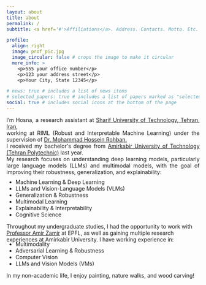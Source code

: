 ```yaml
---
layout: about
title: about
permalink: /
subtitle: <a href='#'>Affiliations</a>. Address. Contacts. Motto. Etc.

profile:
  align: right
  image: prof_pic.jpg
  image_circular: false # crops the image to make it circular
  more_info: >
    <p>555 your office number</p>
    <p>123 your address street</p>
    <p>Your City, State 12345</p>

# news: true # includes a list of news items
# selected_papers: true # includes a list of papers marked as "selected={true}"
social: true # includes social icons at the bottom of the page
---
```


<p style="text-align: justify;"> I’m Hosna, a research assistant at <a href="https://en.sharif.edu/">Sharif University of Technology, Tehran, Iran</a>,<br> working at RIML (Robust and Interpretable Machine Learning) under the supervision of <a href="https://scholar.google.com/citations?user=pRyJ6FkAAAAJ&hl=en">Dr. Mohammad Hossein Rohban.</a><br> I received my bachelor's degree from <a href="https://aut.ac.ir/">Amirkabir University of Technology (Tehran Polytechnic)</a> last year. <br> My research focuses on understanding deep learning models, particularly large language models (LLMs) and multimodal models, with the goal of improving their robustness, generalization, and explainability: <ul style="margin-top: -1%;" markdown='1'> <li> Machine Learning & Deep Learning </li> <li> LLMs and Vision-Language Models (VLMs) </li> <li> Generalization & Robustness </li> <li> Multimodal Learning</li> <li> Explainability & Interpretability</li> <li> Cognitive Science </li> </ul> Throughout my undergraduate studies, I had the opportunity to work with <a href="https://scholar.google.com/citations?user=RKjEFukAAAAJ&hl=en">Professor Amir Zamir</a> at EPFL, as well as gaining multiple research experiences at Amirkabir University. I have working experience in: <ul style="margin-top: -1%;" markdown='1'> <li> Multimodality</li> <li> Adversarial Learning & Robustness </li> <li> Computer Vision </li> <li> LLMs and Vision Models (VMs)</li> </ul> In my non-academic life, I enjoy painting, nature walks, and wood carving! </p>